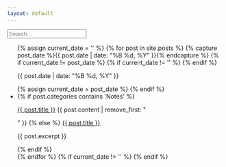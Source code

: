 ```yaml
---
layout: default
---
```


<div class="searchInput">
  <input type="text" id="search-input" placeholder="Search...">
    <p id="p-result-count" style="margin-top: 0px;"><span id="result-count"></span></p>
    <div class="resultBox">
      <!-- here list are inserted from javascript -->
  </div>
</div>

<ul id="post-list">
  {% assign current_date = '' %}
  {% for post in site.posts %}
    {% capture post_date %}{{ post.date | date: "%B %d, %Y" }}{% endcapture %}
    {% if current_date != post_date %}
      {% if current_date != '' %}
      {% endif %}
      <div class="date-separator"><p>{{ post.date | date: "%B %d, %Y" }}</p></div>
    {% assign current_date = post_date %}
    {% endif %}
    <li class="post-item" data-tags="{{ post.tags | join: ' ' }}" data-categories="{{ post.categories | join: ' ' }}">
      {% if post.categories contains 'Notes' %}
       <p><a class="title" href="{{ site.baseurl }}{{ post.url | xml_escape }}">{{ post.title }}</a> {{ post.content | remove_first: "<p>" }}
      {% else %}
       <a href="{{ site.baseurl }}{{ post.url | xml_escape }}">{{ post.title }}</a>
        <p>{{ post.excerpt }}</p>
      {% endif %}
    </li>
  {% endfor %}
  {% if current_date != '' %}
  {% endif %}
</ul>


<script>
document.addEventListener("DOMContentLoaded", function() {
  const searchInput = document.getElementById("search-input");
  const postItems = document.querySelectorAll(".post-item");
  const dateSeparators = document.querySelectorAll(".date-separator");
  let originalPostItemsDisplay = Array.from(postItems).map(item => item.style.display);
  let originalDateSeparatorsDisplay = Array.from(dateSeparators).map(item => item.style.display);
  let displayedDates = {}; // Object to store displayed post items for each date

  searchInput.addEventListener("input", function() {
    const searchTerm = searchInput.value.toLowerCase();

    postItems.forEach(function(postItem, index) {
      const postTitle = postItem.querySelector("a").innerText.toLowerCase();
      const postContent = postItem.querySelector("p").innerText.toLowerCase();
      const postTags = postItem.getAttribute("data-tags").toLowerCase();
      const postCategories = postItem.getAttribute("data-categories").toLowerCase();

      if (
        postTitle.includes(searchTerm) ||
        postContent.includes(searchTerm) ||
        postTags.includes(searchTerm) ||
        postCategories.includes(searchTerm)
      ) {
        const postDate = postItem.querySelector(".date-separator p").innerText;

        if (!displayedDates[postDate]) {
          displayedDates[postDate] = [];
        }

        displayedDates[postDate].push(postItem);
        postItem.style.display = originalPostItemsDisplay[index]; // Show the post
      } else {
        postItem.style.display = "none"; // Hide the post
      }
    });

    dateSeparators.forEach(function(separator) {
      const separatorDate = separator.querySelector("p").innerText;
      const postsForDate = displayedDates[separatorDate];

      if (postsForDate && postsForDate.length > 0) {
        separator.style.display = "block";
      } else {
        separator.style.display = "none";
      }
    });
  });
});
</script>
<script src="/js/suggest.js"></script>

